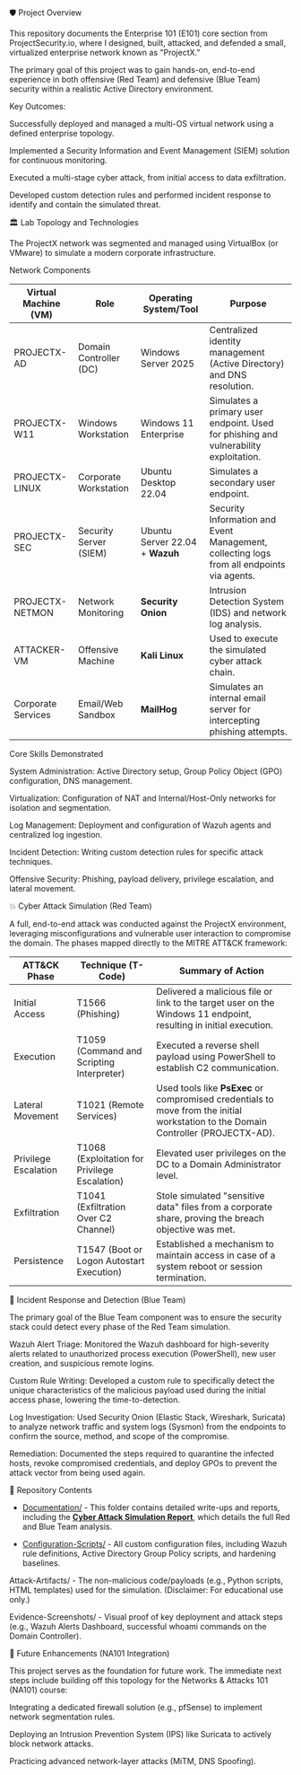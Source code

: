 🛡️ Project Overview

This repository documents the Enterprise 101 (E101) core section from ProjectSecurity.io, where I designed, built, attacked, and defended a small, virtualized enterprise network known as "ProjectX."

The primary goal of this project was to gain hands-on, end-to-end experience in both offensive (Red Team) and defensive (Blue Team) security within a realistic Active Directory environment.

Key Outcomes:

Successfully deployed and managed a multi-OS virtual network using a defined enterprise topology.

Implemented a Security Information and Event Management (SIEM) solution for continuous monitoring.

Executed a multi-stage cyber attack, from initial access to data exfiltration.

Developed custom detection rules and performed incident response to identify and contain the simulated threat.

🏛️ Lab Topology and Technologies

The ProjectX network was segmented and managed using VirtualBox (or VMware) to simulate a modern corporate infrastructure.

Network Components

| **Virtual Machine (VM)** | **Role** | **Operating System/Tool** | **Purpose** | 
| ----- | ----- | ----- | ----- | 
| PROJECTX-AD | Domain Controller (DC) | Windows Server 2025 | Centralized identity management (Active Directory) and DNS resolution. | 
| PROJECTX-W11 | Windows Workstation | Windows 11 Enterprise | Simulates a primary user endpoint. Used for phishing and vulnerability exploitation. | 
| PROJECTX-LINUX | Corporate Workstation | Ubuntu Desktop 22.04 | Simulates a secondary user endpoint. | 
| PROJECTX-SEC | Security Server (SIEM) | Ubuntu Server 22.04 + **Wazuh** | Security Information and Event Management, collecting logs from all endpoints via agents. | 
| PROJECTX-NETMON | Network Monitoring | **Security Onion** | Intrusion Detection System (IDS) and network log analysis. | 
| ATTACKER-VM | Offensive Machine | **Kali Linux** | Used to execute the simulated cyber attack chain. | 
| Corporate Services | Email/Web Sandbox | **MailHog** | Simulates an internal email server for intercepting phishing attempts. | 

Core Skills Demonstrated

System Administration: Active Directory setup, Group Policy Object (GPO) configuration, DNS management.

Virtualization: Configuration of NAT and Internal/Host-Only networks for isolation and segmentation.

Log Management: Deployment and configuration of Wazuh agents and centralized log ingestion.

Incident Detection: Writing custom detection rules for specific attack techniques.

Offensive Security: Phishing, payload delivery, privilege escalation, and lateral movement.

💥 Cyber Attack Simulation (Red Team)

A full, end-to-end attack was conducted against the ProjectX environment, leveraging misconfigurations and vulnerable user interaction to compromise the domain. The phases mapped directly to the MITRE ATT&CK framework:

| **ATT&CK Phase** | **Technique (T-Code)** | **Summary of Action** | 
| ----- | ----- | ----- | 
| Initial Access | T1566 (Phishing) | Delivered a malicious file or link to the target user on the Windows 11 endpoint, resulting in initial execution. | 
| Execution | T1059 (Command and Scripting Interpreter) | Executed a reverse shell payload using PowerShell to establish C2 communication. | 
| Lateral Movement | T1021 (Remote Services) | Used tools like **PsExec** or compromised credentials to move from the initial workstation to the Domain Controller (PROJECTX-AD). | 
| Privilege Escalation | T1068 (Exploitation for Privilege Escalation) | Elevated user privileges on the DC to a Domain Administrator level. | 
| Exfiltration | T1041 (Exfiltration Over C2 Channel) | Stole simulated "sensitive data" files from a corporate share, proving the breach objective was met. | 
| Persistence | T1547 (Boot or Logon Autostart Execution) | Established a mechanism to maintain access in case of a system reboot or session termination. | 

🔎 Incident Response and Detection (Blue Team)

The primary goal of the Blue Team component was to ensure the security stack could detect every phase of the Red Team simulation.

Wazuh Alert Triage: Monitored the Wazuh dashboard for high-severity alerts related to unauthorized process execution (PowerShell), new user creation, and suspicious remote logins.

Custom Rule Writing: Developed a custom rule to specifically detect the unique characteristics of the malicious payload used during the initial access phase, lowering the time-to-detection.

Log Investigation: Used Security Onion (Elastic Stack, Wireshark, Suricata) to analyze network traffic and system logs (Sysmon) from the endpoints to confirm the source, method, and scope of the compromise.

Remediation: Documented the steps required to quarantine the infected hosts, revoke compromised credentials, and deploy GPOs to prevent the attack vector from being used again.

📂 Repository Contents

* [Documentation/](Documentation/) - This folder contains detailed write-ups and reports, including the **[Cyber Attack Simulation Report](Documentation/Attack_Simulation_Report.md)**, which details the full Red and Blue Team analysis.

* [Configuration-Scripts/](Configuration-Scripts/) - All custom configuration files, including Wazuh rule definitions, Active Directory Group Policy scripts, and hardening baselines.

Attack-Artifacts/ - The non-malicious code/payloads (e.g., Python scripts, HTML templates) used for the simulation. (Disclaimer: For educational use only.)

Evidence-Screenshots/ - Visual proof of key deployment and attack steps (e.g., Wazuh Alerts Dashboard, successful whoami commands on the Domain Controller).

🚀 Future Enhancements (NA101 Integration)

This project serves as the foundation for future work. The immediate next steps include building off this topology for the Networks & Attacks 101 (NA101) course:

Integrating a dedicated firewall solution (e.g., pfSense) to implement network segmentation rules.

Deploying an Intrusion Prevention System (IPS) like Suricata to actively block network attacks.

Practicing advanced network-layer attacks (MiTM, DNS Spoofing).

